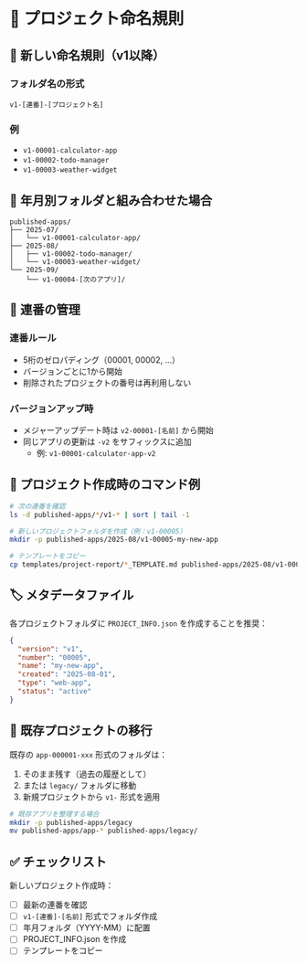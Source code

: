 # 📁 プロジェクト命名規則

## 🎯 新しい命名規則（v1以降）

### フォルダ名の形式
```
v1-[連番]-[プロジェクト名]
```

### 例
- `v1-00001-calculator-app`
- `v1-00002-todo-manager`
- `v1-00003-weather-widget`

## 📅 年月別フォルダと組み合わせた場合
```
published-apps/
├── 2025-07/
│   └── v1-00001-calculator-app/
├── 2025-08/
│   ├── v1-00002-todo-manager/
│   └── v1-00003-weather-widget/
└── 2025-09/
    └── v1-00004-[次のアプリ]/
```

## 🔢 連番の管理

### 連番ルール
- 5桁のゼロパディング（00001, 00002, ...）
- バージョンごとに1から開始
- 削除されたプロジェクトの番号は再利用しない

### バージョンアップ時
- メジャーアップデート時は `v2-00001-[名前]` から開始
- 同じアプリの更新は `-v2` をサフィックスに追加
  - 例: `v1-00001-calculator-app-v2`

## 📝 プロジェクト作成時のコマンド例

```bash
# 次の連番を確認
ls -d published-apps/*/v1-* | sort | tail -1

# 新しいプロジェクトフォルダを作成（例：v1-00005）
mkdir -p published-apps/2025-08/v1-00005-my-new-app

# テンプレートをコピー
cp templates/project-report/*_TEMPLATE.md published-apps/2025-08/v1-00005-my-new-app/
```

## 🏷️ メタデータファイル

各プロジェクトフォルダに `PROJECT_INFO.json` を作成することを推奨：

```json
{
  "version": "v1",
  "number": "00005",
  "name": "my-new-app",
  "created": "2025-08-01",
  "type": "web-app",
  "status": "active"
}
```

## 🔄 既存プロジェクトの移行

既存の `app-000001-xxx` 形式のフォルダは：
1. そのまま残す（過去の履歴として）
2. または `legacy/` フォルダに移動
3. 新規プロジェクトから `v1-` 形式を適用

```bash
# 既存アプリを整理する場合
mkdir -p published-apps/legacy
mv published-apps/app-* published-apps/legacy/
```

## ✅ チェックリスト

新しいプロジェクト作成時：
- [ ] 最新の連番を確認
- [ ] `v1-[連番]-[名前]` 形式でフォルダ作成
- [ ] 年月フォルダ（YYYY-MM）に配置
- [ ] PROJECT_INFO.json を作成
- [ ] テンプレートをコピー
